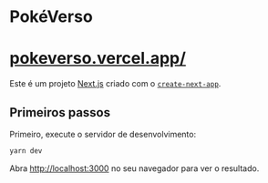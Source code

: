# PokéVerso

# [pokeverso.vercel.app/](https://pokeverso.vercel.app/)

Este é um projeto [Next.js](https://nextjs.org/) criado com o [`create-next-app`](https://github.com/vercel/next.js/tree/canary/packages/create-next-app).

## Primeiros passos

Primeiro, execute o servidor de desenvolvimento:

```bash
yarn dev
```

Abra [http://localhost:3000](http://localhost:3000) no seu navegador para ver o resultado.
